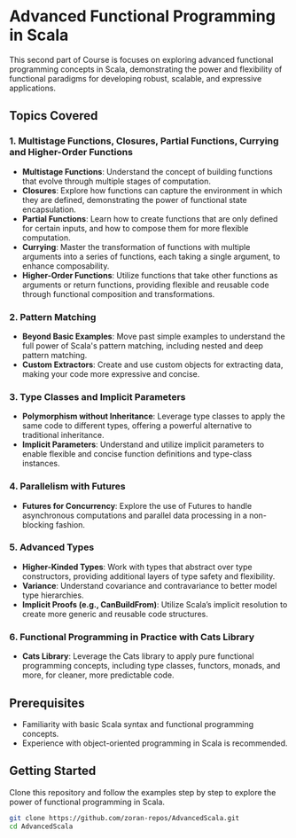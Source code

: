 # Advanced Functional Programming in Scala

This second part of Course is focuses on exploring advanced functional programming concepts in Scala, demonstrating the power and flexibility of functional paradigms for developing robust, scalable, and expressive applications.

## Topics Covered

### 1. Multistage Functions, Closures, Partial Functions, Currying and Higher-Order Functions
- **Multistage Functions**: Understand the concept of building functions that evolve through multiple stages of computation.
- **Closures**: Explore how functions can capture the environment in which they are defined, demonstrating the power of functional state encapsulation.
- **Partial Functions**: Learn how to create functions that are only defined for certain inputs, and how to compose them for more flexible computation.
- **Currying**: Master the transformation of functions with multiple arguments into a series of functions, each taking a single argument, to enhance composability.
- **Higher-Order Functions**: Utilize functions that take other functions as arguments or return functions, providing flexible and reusable code through functional composition and transformations.

### 2. Pattern Matching
- **Beyond Basic Examples**: Move past simple examples to understand the full power of Scala's pattern matching, including nested and deep pattern matching.
- **Custom Extractors**: Create and use custom objects for extracting data, making your code more expressive and concise.

### 3. Type Classes and Implicit Parameters
- **Polymorphism without Inheritance**: Leverage type classes to apply the same code to different types, offering a powerful alternative to traditional inheritance.
- **Implicit Parameters**: Understand and utilize implicit parameters to enable flexible and concise function definitions and type-class instances.

### 4. Parallelism with Futures
- **Futures for Concurrency**: Explore the use of Futures to handle asynchronous computations and parallel data processing in a non-blocking fashion.

### 5. Advanced Types
- **Higher-Kinded Types**: Work with types that abstract over type constructors, providing additional layers of type safety and flexibility.
- **Variance**: Understand covariance and contravariance to better model type hierarchies.
- **Implicit Proofs (e.g., CanBuildFrom)**: Utilize Scala’s implicit resolution to create more generic and reusable code structures.

### 6. Functional Programming in Practice with Cats Library
- **Cats Library**: Leverage the Cats library to apply pure functional programming concepts, including type classes, functors, monads, and more, for cleaner, more predictable code.

## Prerequisites
- Familiarity with basic Scala syntax and functional programming concepts.
- Experience with object-oriented programming in Scala is recommended.

## Getting Started
Clone this repository and follow the examples step by step to explore the power of functional programming in Scala.

```bash
git clone https://github.com/zoran-repos/AdvancedScala.git
cd AdvancedScala
